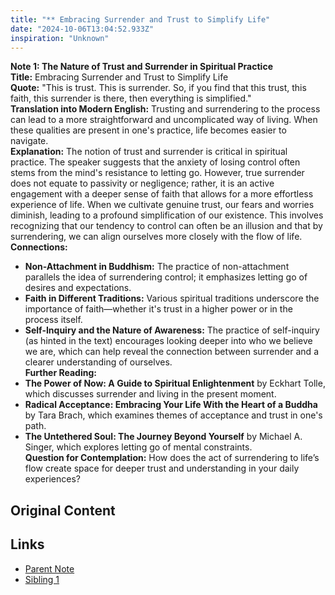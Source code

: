 ```yaml
---
title: "** Embracing Surrender and Trust to Simplify Life"
date: "2024-10-06T13:04:52.933Z"
inspiration: "Unknown"
---
```


 

**Note 1: The Nature of Trust and Surrender in Spiritual Practice**  
**Title:** Embracing Surrender and Trust to Simplify Life  
**Quote:** "This is trust. This is surrender. So, if you find that this trust, this faith, this surrender is there, then everything is simplified."  
**Translation into Modern English:** Trusting and surrendering to the process can lead to a more straightforward and uncomplicated way of living. When these qualities are present in one's practice, life becomes easier to navigate.  
**Explanation:** The notion of trust and surrender is critical in spiritual practice. The speaker suggests that the anxiety of losing control often stems from the mind's resistance to letting go. However, true surrender does not equate to passivity or negligence; rather, it is an active engagement with a deeper sense of faith that allows for a more effortless experience of life. When we cultivate genuine trust, our fears and worries diminish, leading to a profound simplification of our existence. This involves recognizing that our tendency to control can often be an illusion and that by surrendering, we can align ourselves more closely with the flow of life.  
**Connections:**  
- **Non-Attachment in Buddhism:** The practice of non-attachment parallels the idea of surrendering control; it emphasizes letting go of desires and expectations.  
- **Faith in Different Traditions:** Various spiritual traditions underscore the importance of faith—whether it's trust in a higher power or in the process itself.  
- **Self-Inquiry and the Nature of Awareness:** The practice of self-inquiry (as hinted in the text) encourages looking deeper into who we believe we are, which can help reveal the connection between surrender and a clearer understanding of ourselves.  
**Further Reading:**  
- **The Power of Now: A Guide to Spiritual Enlightenment** by Eckhart Tolle, which discusses surrender and living in the present moment.  
- **Radical Acceptance: Embracing Your Life With the Heart of a Buddha** by Tara Brach, which examines themes of acceptance and trust in one's path.  
- **The Untethered Soul: The Journey Beyond Yourself** by Michael A. Singer, which explores letting go of mental constraints.  
**Question for Contemplation:** How does the act of surrendering to life’s flow create space for deeper trust and understanding in your daily experiences?

## Original Content



## Links

- [Parent Note](/parent-note.md)
- [Sibling 1](/zettel1.md)
